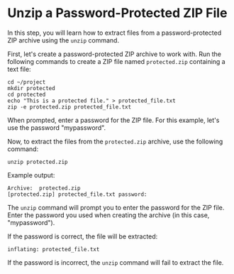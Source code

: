 # Unzip a Password-Protected ZIP File

In this step, you will learn how to extract files from a password-protected ZIP archive using the `unzip` command.

First, let's create a password-protected ZIP archive to work with. Run the following commands to create a ZIP file named `protected.zip` containing a text file:

```
cd ~/project
mkdir protected
cd protected
echo "This is a protected file." > protected_file.txt
zip -e protected.zip protected_file.txt
```

When prompted, enter a password for the ZIP file. For this example, let's use the password "mypassword".

Now, to extract the files from the `protected.zip` archive, use the following command:

```
unzip protected.zip
```

Example output:

```
Archive:  protected.zip
[protected.zip] protected_file.txt password:
```

The `unzip` command will prompt you to enter the password for the ZIP file. Enter the password you used when creating the archive (in this case, "mypassword").

If the password is correct, the file will be extracted:

```
inflating: protected_file.txt
```

If the password is incorrect, the `unzip` command will fail to extract the file.
